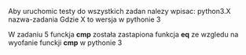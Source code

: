 Aby uruchomic testy do wszystkich zadan nalezy wpisac: python3.X nazwa-zadania 
Gdzie X to wersja w pythonie 3

W zadaniu 5 funckja __cmp__ została zastapiona funkcja __eq__ ze wzgledu na wyofanie funckji __cmp__ w pythonie 3
